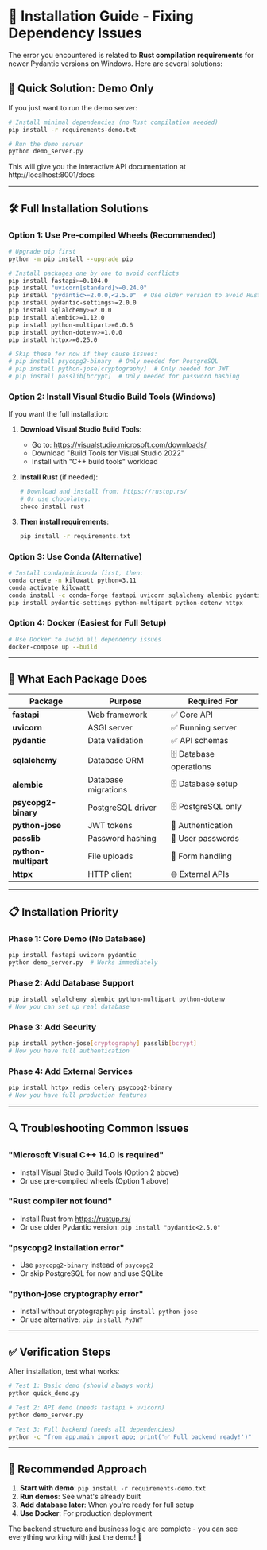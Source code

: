 # 🔧 Installation Guide - Fixing Dependency Issues

The error you encountered is related to **Rust compilation requirements** for newer Pydantic versions on Windows. Here are several solutions:

## 🚀 **Quick Solution: Demo Only**

If you just want to run the demo server:

```bash
# Install minimal dependencies (no Rust compilation needed)
pip install -r requirements-demo.txt

# Run the demo server
python demo_server.py
```

This will give you the interactive API documentation at http://localhost:8001/docs

---

## 🛠️ **Full Installation Solutions**

### **Option 1: Use Pre-compiled Wheels (Recommended)**

```bash
# Upgrade pip first
python -m pip install --upgrade pip

# Install packages one by one to avoid conflicts
pip install fastapi>=0.104.0
pip install "uvicorn[standard]>=0.24.0"
pip install "pydantic>=2.0.0,<2.5.0"  # Use older version to avoid Rust
pip install pydantic-settings>=2.0.0
pip install sqlalchemy>=2.0.0
pip install alembic>=1.12.0
pip install python-multipart>=0.0.6
pip install python-dotenv>=1.0.0
pip install httpx>=0.25.0

# Skip these for now if they cause issues:
# pip install psycopg2-binary  # Only needed for PostgreSQL
# pip install python-jose[cryptography]  # Only needed for JWT
# pip install passlib[bcrypt]  # Only needed for password hashing
```

### **Option 2: Install Visual Studio Build Tools (Windows)**

If you want the full installation:

1. **Download Visual Studio Build Tools**:
   - Go to: https://visualstudio.microsoft.com/downloads/
   - Download "Build Tools for Visual Studio 2022"
   - Install with "C++ build tools" workload

2. **Install Rust** (if needed):
   ```bash
   # Download and install from: https://rustup.rs/
   # Or use chocolatey:
   choco install rust
   ```

3. **Then install requirements**:
   ```bash
   pip install -r requirements.txt
   ```

### **Option 3: Use Conda (Alternative)**

```bash
# Install conda/miniconda first, then:
conda create -n kilowatt python=3.11
conda activate kilowatt
conda install -c conda-forge fastapi uvicorn sqlalchemy alembic pydantic
pip install pydantic-settings python-multipart python-dotenv httpx
```

### **Option 4: Docker (Easiest for Full Setup)**

```bash
# Use Docker to avoid all dependency issues
docker-compose up --build
```

---

## 🎯 **What Each Package Does**

| Package | Purpose | Required For |
|---------|---------|--------------|
| **fastapi** | Web framework | ✅ Core API |
| **uvicorn** | ASGI server | ✅ Running server |
| **pydantic** | Data validation | ✅ API schemas |
| **sqlalchemy** | Database ORM | 🗄️ Database operations |
| **alembic** | Database migrations | 🗄️ Database setup |
| **psycopg2-binary** | PostgreSQL driver | 🗄️ PostgreSQL only |
| **python-jose** | JWT tokens | 🔐 Authentication |
| **passlib** | Password hashing | 🔐 User passwords |
| **python-multipart** | File uploads | 📁 Form handling |
| **httpx** | HTTP client | 🌐 External APIs |

---

## 📋 **Installation Priority**

### **Phase 1: Core Demo (No Database)**
```bash
pip install fastapi uvicorn pydantic
python demo_server.py  # Works immediately
```

### **Phase 2: Add Database Support**
```bash
pip install sqlalchemy alembic python-multipart python-dotenv
# Now you can set up real database
```

### **Phase 3: Add Security**
```bash
pip install python-jose[cryptography] passlib[bcrypt]
# Now you have full authentication
```

### **Phase 4: Add External Services**
```bash
pip install httpx redis celery psycopg2-binary
# Now you have full production features
```

---

## 🔍 **Troubleshooting Common Issues**

### **"Microsoft Visual C++ 14.0 is required"**
- Install Visual Studio Build Tools (Option 2 above)
- Or use pre-compiled wheels (Option 1 above)

### **"Rust compiler not found"**
- Install Rust from https://rustup.rs/
- Or use older Pydantic version: `pip install "pydantic<2.5.0"`

### **"psycopg2 installation error"**
- Use `psycopg2-binary` instead of `psycopg2`
- Or skip PostgreSQL for now and use SQLite

### **"python-jose cryptography error"**
- Install without cryptography: `pip install python-jose`
- Or use alternative: `pip install PyJWT`

---

## ✅ **Verification Steps**

After installation, test what works:

```bash
# Test 1: Basic demo (should always work)
python quick_demo.py

# Test 2: API demo (needs fastapi + uvicorn)
python demo_server.py

# Test 3: Full backend (needs all dependencies)
python -c "from app.main import app; print('✅ Full backend ready!')"
```

---

## 🎯 **Recommended Approach**

1. **Start with demo**: `pip install -r requirements-demo.txt`
2. **Run demos**: See what's already built
3. **Add database later**: When you're ready for full setup
4. **Use Docker**: For production deployment

The backend structure and business logic are complete - you can see everything working with just the demo! 🚀
